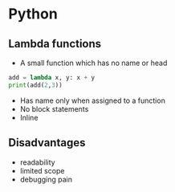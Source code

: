 # Python

## Lambda functions

- A small function which has no name or head

```python
add = lambda x, y: x + y
print(add(2,3))
```

- Has name only when assigned to a function
- No block statements
- Inline

## Disadvantages

- readability
- limited scope
- debugging pain

